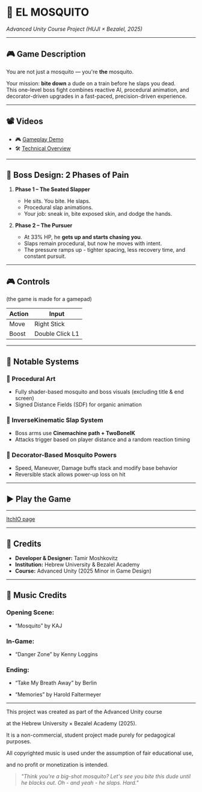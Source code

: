 # 🦟 EL MOSQUITO
_Advanced Unity Course Project (HUJI × Bezalel, 2025)_

---

## 🎮 Game Description

You are not just a mosquito — you're **the** mosquito.

Your mission: **bite down** a dude on a train before he slaps you dead.  
This one-level boss fight combines reactive AI, procedural animation, and decorator-driven upgrades in a fast-paced, precision-driven experience.

---

## 📽️ Videos

- 🎮 [Gameplay Demo](https://youtu.be/Kp4RKf0lAo8)  
- 🛠️ [Technical Overview](#)

---

## 🧠 Boss Design: 2 Phases of Pain

1. **Phase 1 – The Seated Slapper**  
   - He sits. You bite. He slaps.  
   - Procedural slap animations.  
   - Your job: sneak in, bite exposed skin, and dodge the hands.

2. **Phase 2 – The Pursuer**  
   - At 33% HP, he **gets up and starts chasing you**.  
   - Slaps remain procedural, but now he moves with intent.  
   - The pressure ramps up - tighter spacing, less recovery time, and constant pursuit.

---

## 🎮 Controls
(the game is made for a gamepad)

| Action       | Input                |
|--------------|----------------------|
| Move         | Right Stick          |
| Boost        | Double Click L1      |

---

## 🔧 Notable Systems

### 🎨 Procedural Art  
- Fully shader-based mosquito and boss visuals (excluding title & end screen)  
- Signed Distance Fields (SDF) for organic animation

### 🎯 InverseKinematic Slap System  
- Boss arms use **Cinemachine path + TwoBoneIK**  
- Attacks trigger based on player distance and a random reaction timing

### 🧪 Decorator-Based Mosquito Powers  
- Speed, Maneuver, Damage buffs stack and modify base behavior  
- Reversible stack allows power-up loss on hit

---

## ▶️ Play the Game

----------
[ItchIO page](https://tamirmoshko.itch.io/el-mosquito)

---

## 🧾 Credits

- **Developer & Designer:** Tamir Moshkovitz  
- **Institution:** Hebrew University & Bezalel Academy  
- **Course:** Advanced Unity (2025 Minor in Game Design)

---
## 🎵 Music Credits

### Opening Scene:

- “Mosquito​” by KAJ

### In-Game:

- “Danger Zone” by Kenny Loggins

### Ending:

- “Take My Breath Away” by Berlin

- “Memories”  by Harold Faltermeyer​


---

This project was created as part of the Advanced Unity course

at the Hebrew University × Bezalel Academy (2025).

It is a non-commercial, student project made purely for pedagogical purposes.

All copyrighted music is used under the assumption of fair educational use,

and no profit or monetization is intended.

> _"Think you're a big-shot mosquito? Let's see you bite this dude until he blacks out. Oh - and yeah - he slaps. Hard."_
